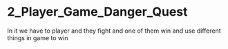 # 2_Player_Game_Danger_Quest
 In it we have to player and they fight and one of them win and use different things in game to win
